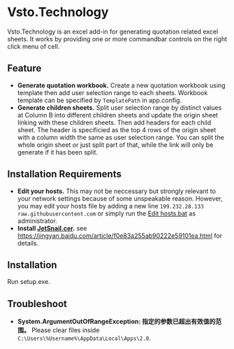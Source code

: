 # Vsto.Technology

Vsto.Technology is an excel add-in for generating quotation related excel sheets. It works by providing one or more commandbar controls on the right click menu of cell.

## Feature
- **Generate quotation workbook.** Create a new quotation workbook using template then add user selection range to each sheets. Workbook template can be specified by `TemplatePath` in app.config.
- **Generate children sheets.** Split user selection range by distinct values at Column B into different children sheets and update the origin sheet linking with these children sheets. Then add headers for each child sheet. The header is specificied as the top 4 rows of the origin sheet with a column width the same as user selection range. You can split the whole origin sheet or just split part of that, while the link will only be generate if it has been split.

## Installation Requirements
- **Edit your hosts.** This may not be neccessary but strongly relevant to your network settings because of some unspeakable reason. However, you may edit your hosts file by adding a new line `199.232.28.133 raw.githubusercontent.com` or simply run the [Edit hosts.bat](https://github.com/Snailya/vsto-technology/releases/download/1.0.0.0/Edit.Hosts.bat) as administrator.
- **Install [JetSnail.cer](https://github.com/Snailya/vsto-technology/releases/download/1.0.0.0/JetSnail.cer).** see https://jingyan.baidu.com/article/f0e83a255ab90222e59101ea.html for details.

## Installation
Run setup.exe.

## Troubleshoot
- **System.ArgumentOutOfRangeException: 指定的参数已超出有效值的范围。** Please clear files inside `C:\Users\%Username%\AppData\Local\Apps\2.0`.
